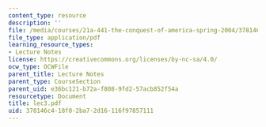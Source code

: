 ```yaml
---
content_type: resource
description: ''
file: /media/courses/21a-441-the-conquest-of-america-spring-2004/378146c418f02ba72d16116f97857111_lec3.pdf
file_type: application/pdf
learning_resource_types:
- Lecture Notes
license: https://creativecommons.org/licenses/by-nc-sa/4.0/
ocw_type: OCWFile
parent_title: Lecture Notes
parent_type: CourseSection
parent_uid: e36bc121-b72a-f808-9fd2-57acb852f54a
resourcetype: Document
title: lec3.pdf
uid: 378146c4-18f0-2ba7-2d16-116f97857111
---
```

